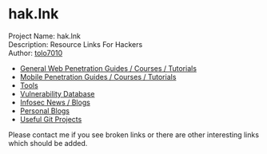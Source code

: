 # hak.lnk
Project Name: hak.lnk<br/>
Description: Resource Links For Hackers<br/>
Author: [tolo7010](https://hackerone.com/tolo7010)

- [General Web Penetration Guides / Courses / Tutorials](https://github.com/tolo7010/hak.lnk/blob/master/general.md)
- [Mobile Penetration Guides / Courses / Tutorials](https://github.com/tolo7010/hak.lnk/blob/master/mobile.md)
- [Tools](https://github.com/tolo7010/hak.lnk/blob/master/tools.md)
- [Vulnerability Database](https://github.com/tolo7010/hak.lnk/blob/master/db.md)
- [Infosec News / Blogs](https://github.com/tolo7010/hak.lnk/blob/master/news.md)
- [Personal Blogs](https://github.com/tolo7010/hak.lnk/blob/master/personal.md)
- [Useful Git Projects](https://github.com/tolo7010/hak.lnk/blob/master/gits.md)

Please contact me if you see broken links or there are other interesting links which should be added.
